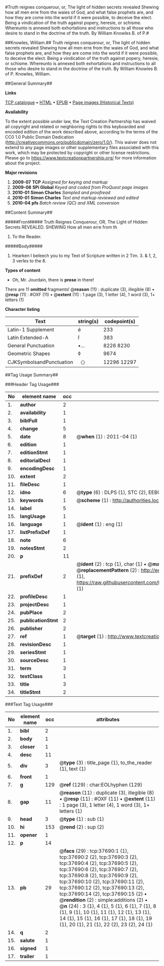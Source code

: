 #Truth reignes conquerour, or, The light of hidden secrets revealed Shewing how all men erre from the waies of God, and what false prophets are, and how they are come into the world if it were possible, to deceive the elect. Being a vindication of the truth against popery, heresie, or schisme. Whereunto is annexed both exhortations and instructions to all those who desire to stand in the doctrine of the truth. By William Knowles B. of P.#

##Knowles, William.##
Truth reignes conquerour, or, The light of hidden secrets revealed Shewing how all men erre from the waies of God, and what false prophets are, and how they are come into the world if it were possible, to deceive the elect. Being a vindication of the truth against popery, heresie, or schisme. Whereunto is annexed both exhortations and instructions to all those who desire to stand in the doctrine of the truth. By William Knowles B. of P.
Knowles, William.

##General Summary##

**Links**

[TCP catalogue](http://www.ota.ox.ac.uk/tcp/)  • 
[HTML](http://tei.it.ox.ac.uk/tcp/Texts-HTML/free/A47/A47581.html)  • 
[EPUB](http://tei.it.ox.ac.uk/tcp/Texts-EPUB/free/A47/A47581.epub) • 
[Page images (Historical Texts)](https://historicaltexts.jisc.ac.uk/eebo-99833215e)

**Availability**

To the extent possible under law, the Text Creation Partnership has waived all copyright and related or neighboring rights to this keyboarded and encoded edition of the work described above, according to the terms of the CC0 1.0 Public Domain Dedication (http://creativecommons.org/publicdomain/zero/1.0/). This waiver does not extend to any page images or other supplementary files associated with this work, which may be protected by copyright or other license restrictions. Please go to https://www.textcreationpartnership.org/ for more information about the project.

**Major revisions**

1. __2009-07__ __TCP__ *Assigned for keying and markup*
1. __2009-08__ __SPi Global__ *Keyed and coded from ProQuest page images*
1. __2010-01__ __Simon Charles__ *Sampled and proofread*
1. __2010-01__ __Simon Charles__ *Text and markup reviewed and edited*
1. __2010-04__ __pfs__ *Batch review (QC) and XML conversion*

##Content Summary##

#####Front#####
Truth Reignes Conquerour, OR, The Light of Hidden Secrets
REVEALED. SHEWING How all men erre from th
1. To the Reader.

#####Body#####

1. Hearken I beſeech you to my Text of Scripture written in 2
Tim. 3. & 1, 2, 3 verſes to the 8.

**Types of content**

  * Oh, Mr. Jourdain, there is **prose** in there!

There are 11 **omitted** fragments! 
 @__reason__ (11) : duplicate (3), illegible (8)  •  @__resp__ (11) : #OXF (11)  •  @__extent__ (11) : 1 page (3), 1 letter (4), 1 word (3), 1+ letters (1)

**Character listing**


|Text|string(s)|codepoint(s)|
|---|---|---|
|Latin-1 Supplement|é|233|
|Latin Extended-A|ſ|383|
|General Punctuation|•…|8226 8230|
|Geometric Shapes|◊|9674|
|CJKSymbolsandPunctuation|〈〉|12296 12297|

##Tag Usage Summary##

###Header Tag Usage###

|No|element name|occ|attributes|
|---|---|---|---|
|1.|__author__|2||
|2.|__availability__|1||
|3.|__biblFull__|1||
|4.|__change__|5||
|5.|__date__|8| @__when__ (1) : 2011-04 (1)|
|6.|__edition__|1||
|7.|__editionStmt__|1||
|8.|__editorialDecl__|1||
|9.|__encodingDesc__|1||
|10.|__extent__|2||
|11.|__fileDesc__|1||
|12.|__idno__|6| @__type__ (6) : DLPS (1), STC (2), EEBO-CITATION (1), PROQUEST (1), VID (1)|
|13.|__keywords__|1| @__scheme__ (1) : http://authorities.loc.gov/ (1)|
|14.|__label__|5||
|15.|__langUsage__|1||
|16.|__language__|1| @__ident__ (1) : eng (1)|
|17.|__listPrefixDef__|1||
|18.|__note__|6||
|19.|__notesStmt__|2||
|20.|__p__|11||
|21.|__prefixDef__|2| @__ident__ (2) : tcp (1), char (1)  •  @__matchPattern__ (2) : ([0-9\-]+):([0-9IVX]+) (1), (.+) (1)  •  @__replacementPattern__ (2) : http://eebo.chadwyck.com/downloadtiff?vid=$1&page=$2 (1), https://raw.githubusercontent.com/textcreationpartnership/Texts/master/tcpchars.xml#$1 (1)|
|22.|__profileDesc__|1||
|23.|__projectDesc__|1||
|24.|__pubPlace__|2||
|25.|__publicationStmt__|2||
|26.|__publisher__|2||
|27.|__ref__|1| @__target__ (1) : http://www.textcreationpartnership.org/docs/. (1)|
|28.|__revisionDesc__|1||
|29.|__seriesStmt__|1||
|30.|__sourceDesc__|1||
|31.|__term__|3||
|32.|__textClass__|1||
|33.|__title__|3||
|34.|__titleStmt__|2||


###Text Tag Usage###

|No|element name|occ|attributes|
|---|---|---|---|
|1.|__bibl__|2||
|2.|__body__|1||
|3.|__closer__|1||
|4.|__desc__|11||
|5.|__div__|3| @__type__ (3) : title_page (1), to_the_reader (1), text (1)|
|6.|__front__|1||
|7.|__g__|129| @__ref__ (129) : char:EOLhyphen (129)|
|8.|__gap__|11| @__reason__ (11) : duplicate (3), illegible (8)  •  @__resp__ (11) : #OXF (11)  •  @__extent__ (11) : 1 page (3), 1 letter (4), 1 word (3), 1+ letters (1)|
|9.|__head__|3| @__type__ (1) : sub (1)|
|10.|__hi__|153| @__rend__ (2) : sup (2)|
|11.|__opener__|1||
|12.|__p__|14||
|13.|__pb__|29| @__facs__ (29) : tcp:37690:1 (1), tcp:37690:2 (2), tcp:37690:3 (2), tcp:37690:4 (2), tcp:37690:5 (2), tcp:37690:6 (2), tcp:37690:7 (2), tcp:37690:8 (2), tcp:37690:9 (2), tcp:37690:10 (2), tcp:37690:11 (2), tcp:37690:12 (2), tcp:37690:13 (2), tcp:37690:14 (2), tcp:37690:15 (2)  •  @__rendition__ (2) : simple:additions (2)  •  @__n__ (24) : 3 (1), 4 (1), 5 (1), 6 (1), 7 (1), 8 (1), 9 (1), 10 (1), 11 (1), 12 (1), 13 (1), 14 (1), 15 (1), 16 (1), 17 (1), 18 (1), 19 (1), 20 (1), 21 (1), 22 (2), 23 (2), 24 (1)|
|14.|__q__|2||
|15.|__salute__|1||
|16.|__signed__|1||
|17.|__trailer__|1||
